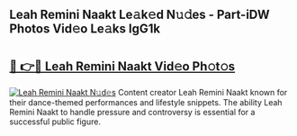 ## Leah Remini Naakt Le𝚊k𝚎d N𝚞𝚍es - Part-iDW Photos Vid𝚎o Le𝚊ks lgG1k

# <h2><a href="http://fb672j.evod.top/?m=Leah+Remini+Naakt">🔗 👉🔴 Leah Remini Naakt Vid𝚎o Ph𝚘t𝚘s</a></h2>

[![Leah Remini Naakt N𝚞d𝚎s](https://i.imgur.com/8V9OHl7.gif)](http://fb672j.evod.top/?m=Leah+Remini+Naakt)
Content creator Leah Remini Naakt known for their dance-themed performances and lifestyle snippets. The ability Leah Remini Naakt to handle pressure and controversy is essential for a successful public figure. 
